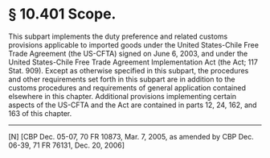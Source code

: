 # § 10.401   Scope.

This subpart implements the duty preference and related customs provisions applicable to imported goods under the United States-Chile Free Trade Agreement (the US-CFTA) signed on June 6, 2003, and under the United States-Chile Free Trade Agreement Implementation Act (the Act; 117 Stat. 909). Except as otherwise specified in this subpart, the procedures and other requirements set forth in this subpart are in addition to the customs procedures and requirements of general application contained elsewhere in this chapter. Additional provisions implementing certain aspects of the US-CFTA and the Act are contained in parts 12, 24, 162, and 163 of this chapter.



---

[N] [CBP Dec. 05-07, 70 FR 10873, Mar. 7, 2005, as amended by CBP Dec. 06-39, 71 FR 76131, Dec. 20, 2006]




